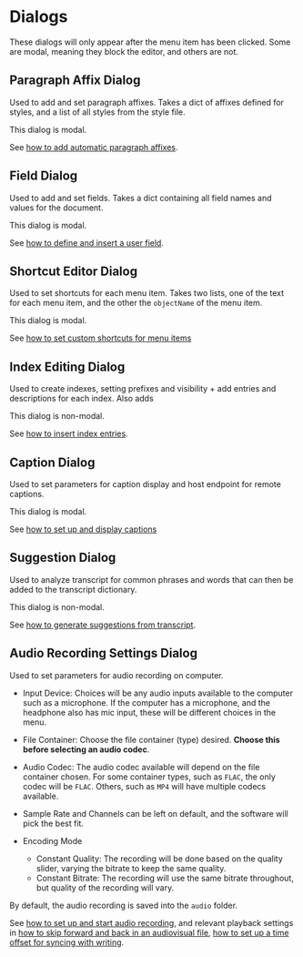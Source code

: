 # Dialogs

These dialogs will only appear after the menu item has been clicked. Some are modal, meaning they block the editor, and others are not.

## Paragraph Affix Dialog

Used to add and set paragraph affixes. Takes a dict of affixes defined for styles, and a list of all styles from the style file.

This dialog is modal.

See [how to add automatic paragraph affixes](../howto/auto_affixes.md).

## Field Dialog

Used to add and set fields. Takes a dict containing all field names and values for the document.

This dialog is modal.

See [how to define and insert a user field](../howto/userfield.md).

## Shortcut Editor Dialog

Used to set shortcuts for each menu item. Takes two lists, one of the text for each menu item, and the other the `objectName` of the menu item.

This dialog is modal.

See [how to set custom shortcuts for menu items](../howto/setcustomshortcuts.md)

## Index Editing Dialog

Used to create indexes, setting prefixes and visibility + add entries and descriptions for each index. Also adds 

This dialog is non-modal.

See [how to insert index entries](../howto/indices.md).

## Caption Dialog

Used to set parameters for caption display and host endpoint for remote captions. 

This dialog is modal.

See [how to set up and display captions](../howto/captions.md)

## Suggestion Dialog

Used to analyze transcript for common phrases and words that can then be added to the transcript dictionary. 

This dialog is non-modal.

See [how to generate suggestions from transcript](../howto/transcriptsuggest.md).

## Audio Recording Settings Dialog

Used to set parameters for audio recording on computer.

- Input Device:  Choices will be any audio inputs available to the computer such as a microphone. If the computer has a microphone, and the headphone also has mic input, these will be different choices in the menu.

- File Container: Choose the file container (type) desired. **Choose this before selecting an audio codec**.

- Audio Codec: The audio codec available will depend on the file container chosen. For some container types, such as `FLAC`, the only codec will be `FLAC`. Others, such as `MP4` will have multiple codecs available.

- Sample Rate and Channels can be left on default, and the software will pick the best fit.

- Encoding Mode

  - Constant Quality: The recording will be done based on the quality slider, varying the bitrate to keep the same quality.
  - Constant Bitrate: The recording will use the same bitrate throughout, but quality of the recording will vary.

By default, the audio recording is saved into the `audio` folder. 

See [how to set up and start audio recording](../howto/audiorecording.md), and relevant playback settings in [how to skip forward and back in an audiovisual file](../howto/audioseeking.md), [how to set up a time offset for syncing with writing](../howto/audiosync.md).
